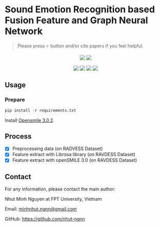 # Sound Emotion Recognition based Fusion Feature and Graph Neural Network </h1>

> Please press ⭐ button and/or cite papers if you feel helpful.

<p align="center">
<img src="https://img.shields.io/badge/Last%20updated%20on-04.09.2024-brightgreen?style=for-the-badge">
<img src="https://img.shields.io/badge/Written%20by-Nguyen%20Minh%20Nhut-pink?style=for-the-badge"> 
</p>


<p align="center">
<img src="https://img.shields.io/badge/Graph_Neural_Network-white">   
<img src="https://img.shields.io/badge/Feature_Fusion-white">     
<img src="https://img.shields.io/badge/AlexNet-white">
<img src="https://img.shields.io/badge/Sound_Emotion_Recognition-white">
</p>

## Usage 
### Prepare 
```python
pip install -r requirements.txt
```

Install [Opensmile 3.0.2](https://github.com/naxingyu/opensmile).

## Process
- [x] Preprocessing data (on RADVESS Dataset) 
- [x] Feature extract with Librosa library (on RAVDESS Dataset)
- [x] Feature extract with openSMILE 3.0 (on RAVDESS Dataset)
## Contact
For any information, please contact the main author:

Nhut Minh Nguyen at FPT University, Vietnam

Email: <link>minhnhut.ngnn@gmail.com </link>

GitHub: <link>https://github.com/nhut-ngnn</link>
